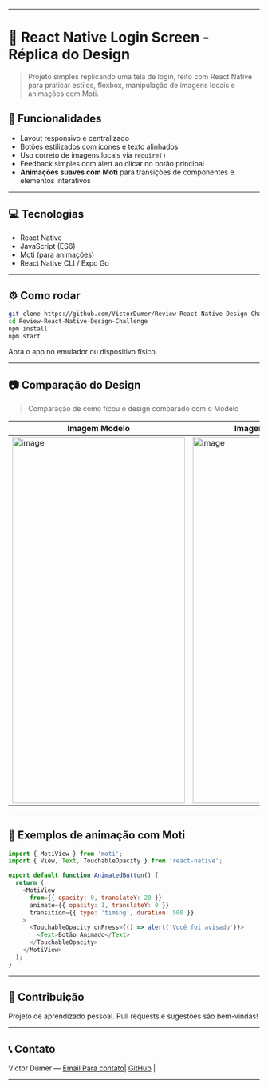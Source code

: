 
---

# 📱 React Native Login Screen - Réplica do Design

> Projeto simples replicando uma tela de login, feito com React Native para praticar estilos, flexbox, manipulação de imagens locais e animações com Moti.

## 🚀 Funcionalidades

* Layout responsivo e centralizado
* Botões estilizados com ícones e texto alinhados
* Uso correto de imagens locais via `require()`
* Feedback simples com alert ao clicar no botão principal
* **Animações suaves com Moti** para transições de componentes e elementos interativos

---

## 💻 Tecnologias

* React Native
* JavaScript (ES6)
* Moti (para animações)
* React Native CLI / Expo Go

---

## ⚙️ Como rodar

```bash
git clone https://github.com/VictorDumer/Review-React-Native-Design-Challenge.git
cd Review-React-Native-Design-Challenge
npm install
npm start
```

Abra o app no emulador ou dispositivo físico.

---

## 📷 Comparação do Design

> Comparação de como ficou o design comparado com o Modelo

| Imagem Modelo                                                                                                                      | Imagem de como ficou                                                                                                               |
| ---------------------------------------------------------------------------------------------------------------------------------- | ---------------------------------------------------------------------------------------------------------------------------------- |
| <img width="346" height="733" alt="image" src="https://github.com/user-attachments/assets/59f91d22-0d7f-41ae-92f4-fe4891397424" /> | <img width="346" height="733" alt="image" src="https://github.com/user-attachments/assets/767a4edb-7956-439b-9d01-b5cae73c5f30" /> |

---

## 🎨 Exemplos de animação com Moti

```javascript
import { MotiView } from 'moti';
import { View, Text, TouchableOpacity } from 'react-native';

export default function AnimatedButton() {
  return (
    <MotiView
      from={{ opacity: 0, translateY: 20 }}
      animate={{ opacity: 1, translateY: 0 }}
      transition={{ type: 'timing', duration: 500 }}
    >
      <TouchableOpacity onPress={() => alert('Você foi avisado')}>
        <Text>Botão Animado</Text>
      </TouchableOpacity>
    </MotiView>
  );
}
```

---

## 🤝 Contribuição

Projeto de aprendizado pessoal. Pull requests e sugestões são bem-vindas!

---

## 📞 Contato

Victor Dumer — [Email Para contato](mailto:victorgabrieldummersouza@gmail.com)|
[GitHub](https://github.com/VictorDumer) |

---
